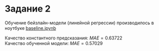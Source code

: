 # Задание 2

Обучение бейзлайн-модели (линейной регрессии) производилось в ноутбуке [baseline.ipynb](baseline.ipynb)

Качество константного предсказания: $MAE=0.63722$  
Качество обученной модели: $MAE=0.57029$